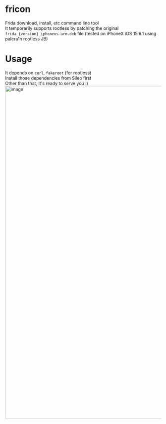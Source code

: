 # fricon
Frida download, install, etc command line tool<br>
It temporarily supports rootless by patching the original `frida_{version}_iphoneos-arm.deb` file (tested on iPhoneX iOS 15.6.1 using palera1n rootless JB)<br>

# Usage
It depends on `curl`, `fakeroot` (for rootless)<br>
Install those dependencies from Sileo first<br>
Other than that, It's ready to serve you :)
<img width="1070" alt="image" src="https://github.com/hackcatml/fricon-swift/assets/75507443/3913bb5a-5fd5-4dd4-8a50-debfb4b1fa33">


